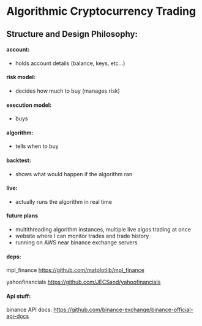 Algorithmic Cryptocurrency Trading
========
## Structure and Design Philosophy:
  
#### account: 
* holds account details (balance, keys, etc...)  

#### risk model: 
* decides how much to buy (manages risk)  

#### execution model: 
* buys  
#### algorithm: 
* tells when to buy  
#### backtest: 
* shows what would happen if the algorithm ran  

#### live: 
* actually runs the algorithm in real time  

#### future plans
- multithreading algorithm instances, multiple live algos trading at once
- website where I can monitor trades and trade history
- running on AWS near binance exchange servers

#### deps:
mpl_finance
https://github.com/matplotlib/mpl_finance

yahoofinancials
https://github.com/JECSand/yahoofinancials

#### Api stuff:
binance API docs:
https://github.com/binance-exchange/binance-official-api-docs
